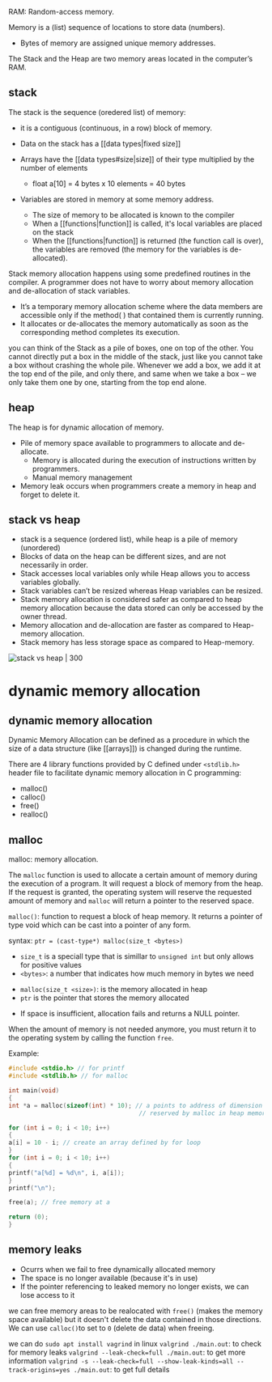 RAM: Random-access memory.

Memory is a (list) sequence of locations to store data (numbers).
- Bytes of memory are assigned unique memory addresses.

The Stack and the Heap are two memory areas located in the computer’s RAM.

## stack

The stack is the sequence (oredered list) of memory:
* it is a contiguous (continuous, in a row) block of memory.
- Data on the stack has a [[data types|fixed size]]
- Arrays have the [[data types#size|size]] of their type multiplied by the number of elements
	- float a\[10\] = 4 bytes x 10 elements = 40 bytes

- Variables are stored in memory at some memory address.
	- The size of memory to be allocated is known to the compiler
	- When a [[functions|function]] is called, it's local variables are placed on the stack
	- When the [[functions|function]] is returned (the function call is over), the variables are removed (the memory for the variables is de-allocated).

Stack memory allocation happens using some predefined routines in the compiler. A programmer does not have to worry about memory allocation and de-allocation of stack variables.

-   It’s a temporary memory allocation scheme where the data members are accessible only if the method( ) that contained them is currently running.
-   It allocates or de-allocates the memory automatically as soon as the corresponding method completes its execution.

you can think of the Stack as a pile of boxes, one on top of the other. You cannot directly put a box in the middle of the stack, just like you cannot take a box without crashing the whole pile. Whenever we add a box, we add it at the top end of the pile, and only there, and same when we take a box – we only take them one by one, starting from the top end alone.

## heap

The heap is for dynamic allocation of memory.

- Pile of memory space available to programmers to allocate and de-allocate.
	- Memory is allocated during the execution of instructions written by programmers. 
	- Manual memory management
- Memory leak occurs when programmers create a memory in heap and forget to delete it.

## stack vs heap

- stack is a sequence (ordered list), while heap is a pile of memory (unordered)
- Blocks of data on the heap can be different sizes, and are not necessarily in order.
- Stack accesses local variables only while Heap allows you to access variables globally.
- Stack variables can’t be resized whereas Heap variables can be resized.
- Stack memory allocation is considered safer as compared to heap memory allocation because the data stored can only be accessed by the owner thread.
- Memory allocation and de-allocation are faster as compared to Heap-memory allocation.
- Stack memory has less storage space as compared to Heap-memory.

![stack vs heap | 300](https://i.imgur.com/8KoJ9JE.png)

# dynamic memory allocation

## dynamic memory allocation

Dynamic Memory Allocation can be defined as a procedure in which the size of a data structure (like [[arrays]]) is changed during the runtime.

There are 4 library functions provided by C defined under `<stdlib.h>` header file to facilitate dynamic memory allocation in C programming: 
- malloc()
- calloc()
- free()
- realloc()

## malloc

malloc: memory allocation.

The `malloc` function is used to allocate a certain amount of memory during the execution of a program. It will request a block of memory from the heap. If the request is granted, the operating system will reserve the requested amount of memory and `malloc` will return a pointer to the reserved space.

`malloc()`: function to request a block of heap memory. It returns a pointer of type void which can be cast into a pointer of any form.

syntax: `ptr = (cast-type*) malloc(size_t <bytes>)`
- `size_t` is a speciall type that is simillar to `unsigned int` but only allows for positive values
- `<bytes>`: a number that indicates how much memory in bytes we need
* `malloc(size_t <size>)`: is the memory allocated in heap
* `ptr` is the pointer that stores the memory allocated
- If space is insufficient, allocation fails and returns a NULL pointer.

When the amount of memory is not needed anymore, you must return it to the operating system by calling the function `free`.

Example:
```C
#include <stdio.h> // for printf
#include <stdlib.h> // for malloc

int main(void)
{
int *a = malloc(sizeof(int) * 10); // a points to address of dimension 20 bytes, that was
									// reserved by malloc in heap memory

for (int i = 0; i < 10; i++)
{
a[i] = 10 - i; // create an array defined by for loop
}
for (int i = 0; i < 10; i++)
{
printf("a[%d] = %d\n", i, a[i]);
}
printf("\n");

free(a); // free memory at a

return (0); 
}
```

## memory leaks

- Ocurrs when we fail to free dynamically allocated memory
- The space is no longer available (because it's in use)
- If the pointer referencing to leaked memory no longer exists, we can lose access to it

we can free memory areas to be realocated with `free()` (makes the memory space available) but it doesn't delete the data contained in those directions. We can use `calloc()`to set to `0` (delete de data) when freeing.

we can do `sudo apt install vagrind` in linux
`valgrind ./main.out`: to check for memory leaks
`valgrind --leak-check=full ./main.out`: to get more information
`valgrind -s --leak-check=full --show-leak-kinds=all --track-origins=yes ./main.out`: to get full details

